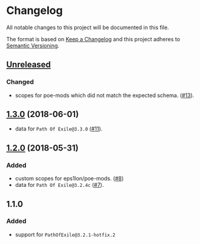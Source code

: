# Changelog

All notable changes to this project will be documented in this file.

The format is based on [Keep a Changelog](http://keepachangelog.com/en/1.0.0/) and this project adheres to [Semantic Versioning](http://semver.org/spec/v2.0.0.html).

## [Unreleased](https://github.com/eps1lon/poe-db/compare/v1.3.0...dev)

### Changed

- scopes for poe-mods which did not match the expected schema.
  ([#13](https://github.com/eps1lon/poe-db/pull/13)).

## [1.3.0](https://github.com/eps1lon/poe-db/compare/v1.2.0...v1.3.0) (2018-06-01)

- data for `Path Of Exile@3.3.0` ([#11](https://github.com/eps1lon/poe-db/pull/11)).

## [1.2.0](https://github.com/eps1lon/poe-db/compare/v1.1.0...v1.2.0) (2018-05-31)

### Added

- custom scopes for eps1lon/poe-mods. ([#8](https://github.com/eps1lon/poe-db/pull/8))
- data for `Path Of Exile@3.2.4c` ([#7](https://github.com/eps1lon/poe-db/pull/7)).

## 1.1.0

### Added

- support for `PathOfExile@3.2.1-hotfix.2`
